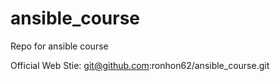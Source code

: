 # ansible_course
Repo for ansible course

Official Web Stie: git@github.com:ronhon62/ansible_course.git 
